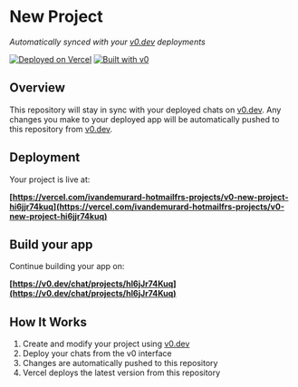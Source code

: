 # New Project

*Automatically synced with your [v0.dev](https://v0.dev) deployments*

[![Deployed on Vercel](https://img.shields.io/badge/Deployed%20on-Vercel-black?style=for-the-badge&logo=vercel)](https://vercel.com/ivandemurard-hotmailfrs-projects/v0-new-project-hi6jjr74kuq)
[![Built with v0](https://img.shields.io/badge/Built%20with-v0.dev-black?style=for-the-badge)](https://v0.dev/chat/projects/hI6jJr74Kuq)

## Overview

This repository will stay in sync with your deployed chats on [v0.dev](https://v0.dev).
Any changes you make to your deployed app will be automatically pushed to this repository from [v0.dev](https://v0.dev).

## Deployment

Your project is live at:

**[https://vercel.com/ivandemurard-hotmailfrs-projects/v0-new-project-hi6jjr74kuq](https://vercel.com/ivandemurard-hotmailfrs-projects/v0-new-project-hi6jjr74kuq)**

## Build your app

Continue building your app on:

**[https://v0.dev/chat/projects/hI6jJr74Kuq](https://v0.dev/chat/projects/hI6jJr74Kuq)**

## How It Works

1. Create and modify your project using [v0.dev](https://v0.dev)
2. Deploy your chats from the v0 interface
3. Changes are automatically pushed to this repository
4. Vercel deploys the latest version from this repository